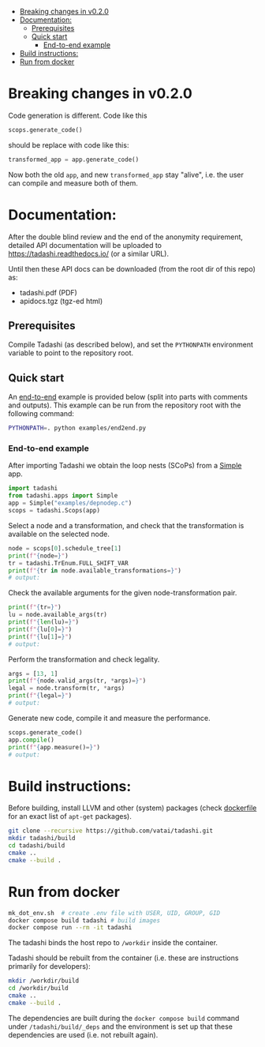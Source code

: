 - [Breaking changes in v0.2.0](#org7475ca6)
- [Documentation:](#org4405622)
  - [Prerequisites](#orgc7453a6)
  - [Quick start](#org3b77a23)
    - [End-to-end example](#org0ae3bce)
- [Build instructions:](#orgee7dfba)
- [Run from docker](#org19ccccd)



<a id="org7475ca6"></a>

# Breaking changes in v0.2.0

Code generation is different. Code like this

```python
scops.generate_code()
```

should be replace with code like this:

```python
transformed_app = app.generate_code()
```

Now both the old `app`, and new `transformed_app` stay "alive", i.e. the user can compile and measure both of them.


<a id="org4405622"></a>

# Documentation:

After the double blind review and the end of the anonymity requirement, detailed API documentation will be uploaded to <https://tadashi.readthedocs.io/> (or a similar URL).

Until then these API docs can be downloaded (from the root dir of this repo) as:

-   tadashi.pdf (PDF)
-   apidocs.tgz (tgz-ed html)


<a id="orgc7453a6"></a>

## Prerequisites

Compile Tadashi (as described below), and set the `PYTHONPATH` environment variable to point to the repository root.


<a id="org3b77a23"></a>

## Quick start

An [end-to-end](./examples/end2end.py) example is provided below (split into parts with comments and outputs). This example can be run from the repository root with the following command:

```bash
PYTHONPATH=. python examples/end2end.py
```


<a id="org0ae3bce"></a>

### End-to-end example

After importing Tadashi we obtain the loop nests (SCoPs) from a [Simple](./tadashi/apps.py) app.

```python
import tadashi
from tadashi.apps import Simple
app = Simple("examples/depnodep.c")
scops = tadashi.Scops(app)
```

Select a node and a transformation, and check that the transformation is available on the selected node.

```python
node = scops[0].schedule_tree[1]
print(f"{node=}")
tr = tadashi.TrEnum.FULL_SHIFT_VAR
print(f"{tr in node.available_transformations=}")
# output:
```

Check the available arguments for the given node-transformation pair.

```python
print(f"{tr=}")
lu = node.available_args(tr)
print(f"{len(lu)=}")
print(f"{lu[0]=}")
print(f"{lu[1]=}")
# output:
```

Perform the transformation and check legality.

```python
args = [13, 1]
print(f"{node.valid_args(tr, *args)=}")
legal = node.transform(tr, *args)
print(f"{legal=}")
# output:
```

Generate new code, compile it and measure the performance.

```python
scops.generate_code()
app.compile()
print(f"{app.measure()=}")
# output:
```


<a id="orgee7dfba"></a>

# Build instructions:

Before building, install LLVM and other (system) packages (check [dockerfile](./docker/tadashi.dockerfile) for an exact list of `apt-get` packages).

```bash
git clone --recursive https://github.com/vatai/tadashi.git
mkdir tadashi/build
cd tadashi/build
cmake ..
cmake --build .
```


<a id="org19ccccd"></a>

# Run from docker

```bash
mk_dot_env.sh  # create .env file with USER, UID, GROUP, GID
docker compose build tadashi # build images
docker compose run --rm -it tadashi
```

The tadashi binds the host repo to `/workdir` inside the container.

Tadashi should be rebuilt from the container (i.e. these are instructions primarily for developers):

```bash
mkdir /workdir/build
cd /workdir/build
cmake ..
cmake --build .
```

The dependencies are built during the `docker compose build` command under `/tadashi/build/_deps` and the environment is set up that these dependencies are used (i.e. not rebuilt again).

